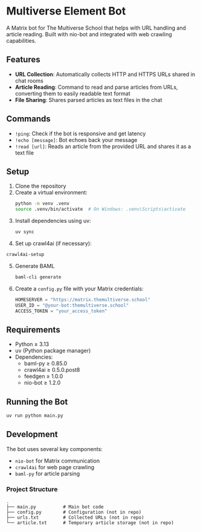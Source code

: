 # Multiverse Element Bot

A Matrix bot for The Multiverse School that helps with URL handling and article reading. Built with nio-bot and integrated with web crawling capabilities.

## Features

- **URL Collection**: Automatically collects HTTP and HTTPS URLs shared in chat rooms
- **Article Reading**: Command to read and parse articles from URLs, converting them to easily readable text format
- **File Sharing**: Shares parsed articles as text files in the chat

## Commands

- `!ping`: Check if the bot is responsive and get latency
- `!echo [message]`: Bot echoes back your message
- `!read [url]`: Reads an article from the provided URL and shares it as a text file

## Setup

1. Clone the repository
2. Create a virtual environment:
   ```bash
   python -m venv .venv
   source .venv/bin/activate  # On Windows: .venv\Scripts\activate
   ```
3. Install dependencies using uv:
   ```bash
   uv sync
   ```
4. Set up crawl4ai (if necessary):
  ```bash
  crawl4ai-setup
  ```
5. Generate BAML
   ```bash
   baml-cli generate
   ```
6. Create a `config.py` file with your Matrix credentials:
   ```python
   HOMESERVER = "https://matrix.themultiverse.school"
   USER_ID = "@your-bot:themultiverse.school"
   ACCESS_TOKEN = "your_access_token"
   ```

## Requirements

- Python ≥ 3.13
- uv (Python package manager)
- Dependencies:
  - baml-py ≥ 0.85.0
  - crawl4ai ≥ 0.5.0.post8
  - feedgen ≥ 1.0.0
  - nio-bot ≥ 1.2.0

## Running the Bot

```bash
uv run python main.py
```

## Development

The bot uses several key components:
- `nio-bot` for Matrix communication
- `crawl4ai` for web page crawling
- `baml-py` for article parsing

### Project Structure

```
.
├── main.py          # Main bot code
├── config.py        # Configuration (not in repo)
├── urls.txt         # Collected URLs (not in repo)
└── article.txt      # Temporary article storage (not in repo)
```
